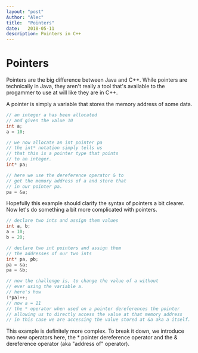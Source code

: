 ```yaml
---
layout: "post"
Author: "Alec"
title:  "Pointers"
date:   2018-05-11
description: Pointers in C++
---
```

# Pointers

Pointers are the big difference between Java and C++. While pointers are technically in Java, they aren't really a tool that's available to the progammer to use at will like they are in C++.

A pointer is simply a variable that stores the memory address of some data.

```cpp
// an integer a has been allocated
// and given the value 10
int a;
a = 10;

// we now allocate an int pointer pa
// the int* notation simply tells us
// that this is a pointer type that points
// to an integer.
int* pa;

// here we use the dereference operator & to
// get the memory address of a and store that
// in our pointer pa.
pa = &a;
```

Hopefully this example should clarify the syntax of pointers a bit clearer. Now let's do something a bit more complicated with pointers.

```cpp
// declare two ints and assign them values
int a, b;
a = 10;
b = 20;

// declare two int pointers and assign them
// the addresses of our two ints
int* pa, pb;
pa = &a;
pa = &b;

// now the challenge is, to change the value of a without
// ever using the variable a.
// here's how
(*pa)++;
// now a = 11
// the * operator when used on a pointer dereferences the pointer
// allowing us to directly access the value at that memory address
// in this case we are accessing the value stored at &a aka a itself.
```

This example is definitely more complex. To break it down, we introduce two new operators here, the * pointer dereference operator and the & dereference operator (aka "address of" operator).
